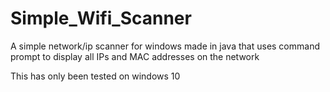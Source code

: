 # Simple_Wifi_Scanner
A simple network/ip scanner for windows made in java that uses command prompt to display all IPs and MAC addresses on the network 

This has only been tested on windows 10
